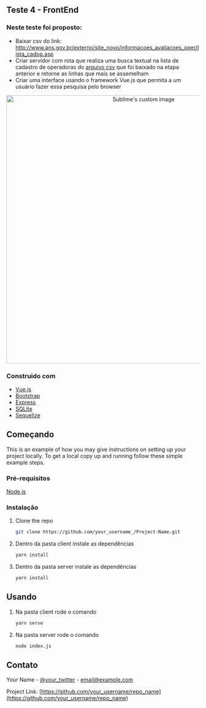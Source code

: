 ## Teste 4 - FrontEnd

### Neste teste foi proposto: 

- Baixar csv do link: http://www.ans.gov.br/externo/site_novo/informacoes_avaliacoes_oper/lista_cadop.asp
- Criar servidor com rota que realiza uma busca textual na lista de cadastro de operadoras do [arquivo csv](http://www.ans.gov.br/externo/site_novo/informacoes_avaliacoes_oper/lista_cadop.asp) que foi baixado na etapa anterior e retorne as linhas que mais se assemelham
- Criar uma interface usando o framework Vue.js que permita a um usuário fazer essa pesquisa pelo browser
    
<p align="center">
  <img src="https://user-images.githubusercontent.com/71731452/138379205-168b5fdc-1ba5-4929-a3c2-4448b25924c9.gif" width="700" alt="Sublime's custom image"/>
</p>

    
### Construido com

* [Vue.js](https://vuejs.org/)
* [Bootstrap](https://getbootstrap.com)
* [Express](https://expressjs.com/pt-br/)
* [SQLite](https://www.sqlite.org/index.html)
* [Sequelize](https://sequelize.org/)


## Começando

This is an example of how you may give instructions on setting up your project locally.
To get a local copy up and running follow these simple example steps.

### Pré-requisitos

[Node.js](https://nodejs.org/en/)

### Instalação

1. Clone the repo
   ```sh
   git clone https://github.com/your_username_/Project-Name.git
   ```
2. Dentro da pasta client instale as dependências
    ```sh
    yarn install
    ```
3. Dentro da pasta server instale as dependências
   ```sh
   yarn install
   ```

## Usando

1. Na pasta client rode o comando
    ```sh
    yarn serve
    ```
2. Na pasta server rode o comando
    ```sh
    node index.js
    ```

## Contato

Your Name - [@your_twitter](https://twitter.com/your_username) - email@example.com

Project Link: [https://github.com/your_username/repo_name](https://github.com/your_username/repo_name)
